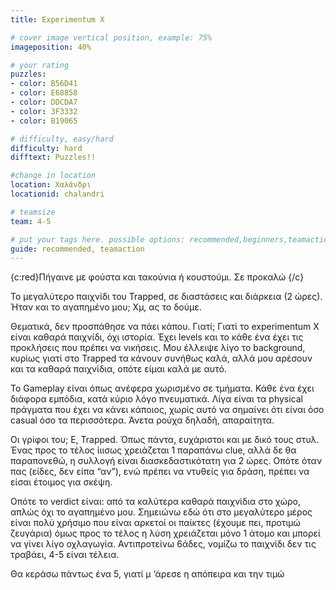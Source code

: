 ```yaml
---
title: Experimentum X

# cover image vertical position, example: 75%
imageposition: 40%

# your rating
puzzles:
- color: B56D41
- color: E68858
- color: DDCDA7
- color: 3F3332
- color: B19065

# difficulty, easy/hard
difficulty: hard
difftext: Puzzles!!

#change in location
location: Χαλάνδρι
locationid: chalandri

# teamsize
team: 4-5

# put your tags here. possible options: recommended,beginners,teamaction,duet
guide: recommended, teamaction
---
```



{c:red}Πήγαινε με φούστα και τακούνια ή κουστούμι. Σε προκαλώ {/c}

Το μεγαλύτερο παιχνίδι του Trapped, σε διαστάσεις και διάρκεια (2 ώρες). Ήταν και το αγαπημένο μου; Χμ, ας το δούμε.

Θεματικά, δεν προσπάθησε να πάει κάπου. Γιατί; Γιατί το experimentum X είναι καθαρά παιχνίδι, όχι ιστορία. Έχει levels και το κάθε ένα έχει τις προκλήσεις που πρέπει να νικήσεις.
Μου έλλειψε λίγο το background, κυρίως γιατί στο Trapped τα κάνουν συνήθως καλά, αλλά μου αρέσουν και τα καθαρά παιχνίδια, οπότε είμαι καλά με αυτό.

Το Gameplay είναι όπως ανέφερα χωρισμένο σε τμήματα. Κάθε ένα έχει διάφορα εμπόδια, κατά κύριο λόγο πνευματικά. Λίγα είναι τα physical πράγματα που έχει να κάνει κάποιος, χωρίς
 αυτό να σημαίνει ότι είναι όσο casual όσο τα περισσότερα. Άνετα ρούχα δηλαδή, απαραίτητα.

Οι γρίφοι του; Ε, Trapped. Όπως πάντα, ευχάριστοι και με δικό τους στυλ. Ένας προς το τέλος ίιισως χρειάζεται 1 παραπάνω clue, αλλά δε θα παραπονεθώ, η συλλογή είναι διασκεδαστικότατη
 για 2 ώρες. Οπότε όταν πας (είδες, δεν είπα “αν”), ενώ πρέπει να ντυθείς για δράση, πρέπει να είσαι έτοιμος για σκέψη.

Οπότε το verdict είναι: από τα καλύτερα καθαρά παιχνίδια στο χώρο, απλώς όχι το αγαπημένο μου. Σημειώνω εδώ ότι στο μεγαλύτερο μέρος είναι πολύ χρήσιμο που είναι αρκετοί οι παίκτες
(έχουμε πει, προτιμώ ζευγάρια) όμως προς το τέλος η λύση χρειάζεται μόνο 1 άτομο και μπορεί να γίνει λίγο οχλαγωγία. Αντιπροτείνω 6άδες, νομίζω το παιχνίδι δεν τις τραβάει, 4-5 είναι
 τέλεια.

Θα κεράσω πάντως ένα 5, γιατί μ ‘άρεσε η απόπειρα και την τιμώ
